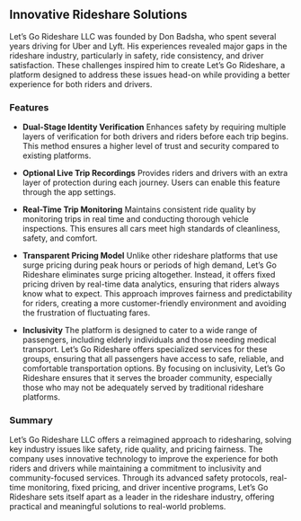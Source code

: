 ## Innovative Rideshare Solutions
Let’s Go Rideshare LLC was founded by Don Badsha, who spent several years driving for Uber and Lyft. His experiences revealed major gaps in the rideshare industry, particularly in safety, ride consistency, and driver satisfaction. These challenges inspired him to create Let’s Go Rideshare, a platform designed to address these issues head-on while providing a better experience for both riders and drivers.

### Features

- **Dual-Stage Identity Verification**
  Enhances safety by requiring multiple layers of verification for both drivers and riders before each trip begins. This method ensures a higher level of trust and security compared to existing platforms.

- **Optional Live Trip Recordings**
  Provides riders and drivers with an extra layer of protection during each journey. Users can enable this feature through the app settings.

- **Real-Time Trip Monitoring**
  Maintains consistent ride quality by monitoring trips in real time and conducting thorough vehicle inspections. This ensures all cars meet high standards of cleanliness, safety, and comfort.

- **Transparent Pricing Model**
  Unlike other rideshare platforms that use surge pricing during peak hours or periods of high demand, Let’s Go Rideshare eliminates surge pricing altogether. Instead, it offers fixed pricing driven by real-time data analytics, ensuring that riders always know what to expect. This approach improves fairness and predictability for riders, creating a more customer-friendly environment and avoiding the frustration of fluctuating fares.

- **Inclusivity**
  The platform is designed to cater to a wide range of passengers, including elderly individuals and those needing medical transport. Let’s Go Rideshare offers specialized services for these groups, ensuring that all passengers have access to safe, reliable, and comfortable transportation options. By focusing on inclusivity, Let’s Go Rideshare ensures that it serves the broader community, especially those who may not be adequately served by traditional rideshare platforms.

### Summary
Let’s Go Rideshare LLC offers a reimagined approach to ridesharing, solving key industry issues like safety, ride quality, and pricing fairness. The company uses innovative technology to improve the experience for both riders and drivers while maintaining a commitment to inclusivity and community-focused services. Through its advanced safety protocols, real-time monitoring, fixed pricing, and driver incentive programs, Let’s Go Rideshare sets itself apart as a leader in the rideshare industry, offering practical and meaningful solutions to real-world problems.
